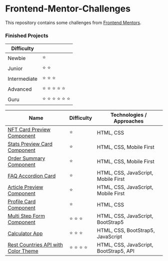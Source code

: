 # Frontend-Mentor-Challenges

This repository contains some challenges from [Frontend Mentors](https://www.frontendmentor.io/challenges). 

### Finished Projects

|Difficulty | |
|---|---|
| Newbie | :star: |
| Junior | :star: :star: |
| Intermediate | :star: :star: :star:  |
| Advanced | :star: :star: :star: :star: :star: |
| Guru | :star: :star: :star: :star: :star: :star: |

|Name|Difficulty| Technologies / Approaches |
|---|---|---|
|  [NFT Card Preview Component](https://yanyan-alien.github.io/FrontendMentor/NFT%20Card%20Preview%20Component/) | :star:   | HTML, CSS |
|  [Stats Preview Card Component](https://yanyan-alien.github.io/FrontendMentor/Stats%20Preview%20Card%20Component/) | :star:   | HTML, CSS, Mobile First |
|  [Order Summary Component](https://yanyan-alien.github.io/FrontendMentor/order-summary-component-main/) | :star:   | HTML, CSS, Mobile First |
|  [FAQ Accordion Card](https://yanyan-alien.github.io/FrontendMentor/faq-accordion-card-main/index.html) | :star:   | HTML, CSS, JavaScript, Mobile First |
|  [Article Preview Component](https://yanyan-alien.github.io/FrontendMentor/article-preview-component-master/) | :star:   | HTML, CSS, JavaScript, Mobile First |
|  [Profile Card Component](https://yanyan-alien.github.io/FrontendMentor/profile-card-component-main/) | :star:   | HTML, CSS |
|  [Multi Step Form Component](https://yanyan-alien.github.io/FrontendMentor/multi-step-form-main/) | :star: :star: :star:  | HTML, CSS, JavaScript, BootStrap5 |
|  [Calculator App](https://yanyan-alien.github.io/FrontendMentor/calculator-app-main) | :star: :star: :star:  | HTML, CSS, BootStrap5, JavaScript |
|  [Rest Countries API with Color Theme](https://yanyan-alien.github.io/FrontendMentor/rest-countries-api-with-color-theme-switcher-master/) | :star: :star: :star: :star: | HTML, CSS, JavaScript, BootStrap5, API |